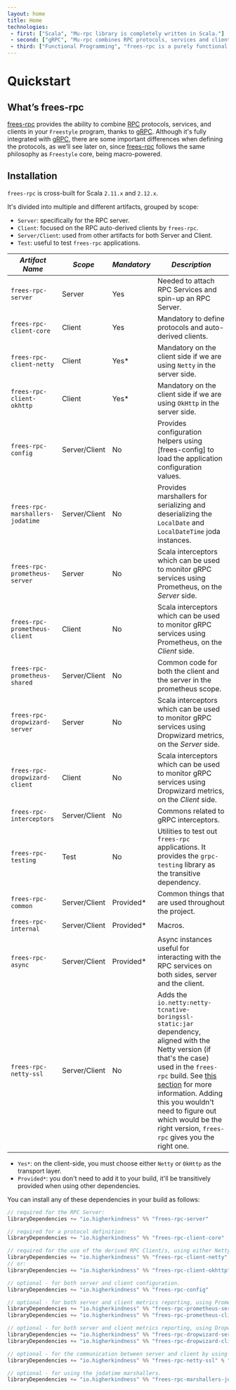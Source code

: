 ```yaml
---
layout: home
title: Home
technologies:
 - first: ["Scala", "Mu-rpc library is completely written in Scala."]
 - second: ["gRPC", "Mu-rpc combines RPC protocols, services and clients thank to gRPC framework."]
 - third: ["Functional Programming", "frees-rpc is a purely functional library for building RPC endpoint based services."]
---
```


# Quickstart

## What’s frees-rpc

[frees-rpc] provides the ability to combine [RPC] protocols, services, and clients in your `Freestyle` program, thanks to [gRPC]. Although it's fully integrated with [gRPC], there are some important differences when defining the protocols, as we’ll see later on, since [frees-rpc] follows the same philosophy as `Freestyle` core, being macro-powered.

## Installation

`frees-rpc` is cross-built for Scala `2.11.x` and `2.12.x`.

It's divided into multiple and different artifacts, grouped by scope:

* `Server`: specifically for the RPC server.
* `Client`: focused on the RPC auto-derived clients by `frees-rpc`.
* `Server/Client`: used from other artifacts for both Server and Client.
* `Test`: useful to test `frees-rpc` applications.

*Artifact Name* | *Scope* | *Mandatory* | *Description*
--- | --- | --- | ---
`frees-rpc-server` | Server | Yes | Needed to attach RPC Services and spin-up an RPC Server.
`frees-rpc-client-core` | Client | Yes | Mandatory to define protocols and auto-derived clients.
`frees-rpc-client-netty` | Client | Yes* | Mandatory on the client side if we are using `Netty` in the server side.
`frees-rpc-client-okhttp` | Client | Yes* | Mandatory on the client side if we are using `OkHttp` in the server side.
`frees-rpc-config` | Server/Client | No | Provides configuration helpers using [frees-config] to load the application configuration values.
`frees-rpc-marshallers-jodatime` | Server/Client | No | Provides marshallers for serializing and deserializing the `LocalDate` and `LocalDateTime` joda instances.
`frees-rpc-prometheus-server` | Server | No | Scala interceptors which can be used to monitor gRPC services using Prometheus, on the _Server_ side.
`frees-rpc-prometheus-client` | Client | No | Scala interceptors which can be used to monitor gRPC services using Prometheus, on the _Client_ side.
`frees-rpc-prometheus-shared` | Server/Client | No | Common code for both the client and the server in the prometheus scope.
`frees-rpc-dropwizard-server` | Server | No | Scala interceptors which can be used to monitor gRPC services using Dropwizard metrics, on the _Server_ side.
`frees-rpc-dropwizard-client` | Client | No | Scala interceptors which can be used to monitor gRPC services using Dropwizard metrics, on the _Client_ side.
`frees-rpc-interceptors` | Server/Client | No | Commons related to gRPC interceptors.
`frees-rpc-testing` | Test | No | Utilities to test out `frees-rpc` applications. It provides the `grpc-testing` library as the transitive dependency.
`frees-rpc-common` | Server/Client | Provided* | Common things that are used throughout the project.
`frees-rpc-internal` | Server/Client | Provided* | Macros.
`frees-rpc-async` | Server/Client | Provided* | Async instances useful for interacting with the RPC services on both sides, server and the client.
`frees-rpc-netty-ssl` | Server/Client | No | Adds the `io.netty:netty-tcnative-boringssl-static:jar` dependency, aligned with the Netty version (if that's the case) used in the `frees-rpc` build. See [this section](https://github.com/grpc/grpc-java/blob/master/SECURITY.md#netty) for more information. Adding this you wouldn't need to figure out which would be the right version, `frees-rpc` gives you the right one.

* `Yes*`: on the client-side, you must choose either `Netty` or `OkHttp` as the transport layer.
* `Provided*`: you don't need to add it to your build, it'll be transitively provided when using other dependencies.

You can install any of these dependencies in your build as follows:

[comment]: # (Start Replace)

```scala
// required for the RPC Server:
libraryDependencies += "io.higherkindness" %% "frees-rpc-server"            % "0.15.1"

// required for a protocol definition:
libraryDependencies += "io.higherkindness" %% "frees-rpc-client-core"       % "0.15.1"

// required for the use of the derived RPC Client/s, using either Netty or OkHttp as transport layer:
libraryDependencies += "io.higherkindness" %% "frees-rpc-client-netty"      % "0.15.1"
// or:
libraryDependencies += "io.higherkindness" %% "frees-rpc-client-okhttp"     % "0.15.1"

// optional - for both server and client configuration.
libraryDependencies += "io.higherkindness" %% "frees-rpc-config"            % "0.15.1"

// optional - for both server and client metrics reporting, using Prometheus.
libraryDependencies += "io.higherkindness" %% "frees-rpc-prometheus-server" % "0.15.1"
libraryDependencies += "io.higherkindness" %% "frees-rpc-prometheus-client" % "0.15.1"

// optional - for both server and client metrics reporting, using Dropwizard.
libraryDependencies += "io.higherkindness" %% "frees-rpc-dropwizard-server" % "0.15.1"
libraryDependencies += "io.higherkindness" %% "frees-rpc-dropwizard-client" % "0.15.1"

// optional - for the communication between server and client by using SSL/TLS.
libraryDependencies += "io.higherkindness" %% "frees-rpc-netty-ssl" % "0.15.1"

// optional - for using the jodatime marshallers.
libraryDependencies += "io.higherkindness" %% "frees-rpc-marshallers-jodatime" % "0.15.1"
```

[comment]: # (End Replace)

[RPC]: https://en.wikipedia.org/wiki/Remote_procedure_call
[HTTP/2]: https://http2.github.io/
[gRPC]: https://grpc.io/
[frees-rpc]: https://github.com/higherkindness/mu-rpc
[Java gRPC]: https://github.com/grpc/grpc-java
[JSON]: https://en.wikipedia.org/wiki/JSON
[gRPC guide]: https://grpc.io/docs/guides/
[@tagless algebra]: http://frees.io/docs/core/algebras/
[PBDirect]: https://github.com/btlines/pbdirect
[scalamacros]: https://github.com/scalamacros/paradise
[Monix]: https://monix.io/
[cats-effect]: https://github.com/typelevel/cats-effect
[Metrifier]: https://github.com/47deg/metrifier